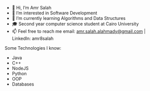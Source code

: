 - 👋 Hi, I’m Amr Salah
- 👀 I’m interested in Software Development
- 🌱 I’m currently learning Algorithms and Data Structures
- 🎓 Second year computer science student at Cairo University
- 📫 Feel free to reach me
        email: amr.salah.alahmady@gmail.com | LinkedIn: amr8salah

Some Technologies I know:
  - Java 
  - C++
  - NodeJS
  - Python
  - OOP
  - Databases

